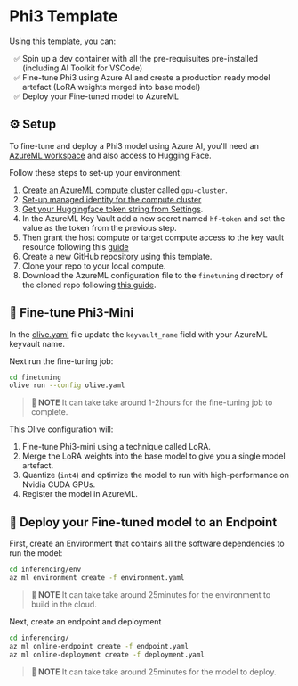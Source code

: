 # Phi3 Template

Using this template, you can:

<ul style="list-style-type: '✅ ';">
<li>Spin up a dev container with all the pre-requisuites pre-installed (including AI Toolkit for VSCode)</li>
<li>Fine-tune Phi3 using Azure AI and create a production ready model artefact (LoRA weights merged into base model)</li>
<li>Deploy your Fine-tuned model to AzureML</li>
</ul>


## ⚙️ Setup

To fine-tune and deploy a Phi3 model using Azure AI, you'll need an [AzureML workspace](https://learn.microsoft.com/en-us/azure/machine-learning/quickstart-create-resources?view=azureml-api-2) and also access to Hugging Face.

Follow these steps to set-up your environment:

1. [Create an AzureML compute cluster](https://learn.microsoft.com/en-us/azure/machine-learning/how-to-create-attach-compute-cluster?view=azureml-api-2&tabs=python) called `gpu-cluster`.
1. [Set-up managed identity for the compute cluster](https://learn.microsoft.com/en-us/azure/machine-learning/how-to-setup-authentication?view=azureml-api-2&amp;tabs=sdk#configure-a-managed-identity)
1. [Get your Huggingface token string from Settings](https://huggingface.co/settings/tokens).
1. In the AzureML Key Vault add a new secret named `hf-token` and set the value as the token from the previous step.
1. Then grant the host compute or target compute access to the key vault resource following this [guide](https://learn.microsoft.com/en-us/azure/key-vault/general/assign-access-policy?tabs=azure-portal)
1. Create a new GitHub repository using this template.
1. Clone your repo to your local compute.
1. Download the AzureML configuration file to the `finetuning` directory of the cloned repo following [this guide](https://learn.microsoft.com/en-us/azure/machine-learning/how-to-configure-environment?view=azureml-api-2#local-and-dsvm-only-create-a-workspace-configuration-file).

## 🧠 Fine-tune Phi3-Mini

In the [olive.yaml](./finetuning/olive.yaml) file update the `keyvault_name` field with your AzureML keyvault name.

Next run the fine-tuning job:

```bash
cd finetuning
olive run --config olive.yaml
```

> **📝 NOTE**
> It can take take around 1-2hours for the fine-tuning job to complete.

This Olive configuration will:

1. Fine-tune Phi3-mini using a technique called LoRA.
1. Merge the LoRA weights into the base model to give you a single model artefact.
1. Quantize (`int4`) and optimize the model to run with high-performance on Nvidia CUDA GPUs.
1. Register the model in AzureML.

## 🚀 Deploy your Fine-tuned model to an Endpoint

First, create an Environment that contains all the software dependencies to run the model:

```bash
cd inferencing/env
az ml environment create -f environment.yaml
```

> **📝 NOTE**
> It can take take around 25minutes for the environment to build in the cloud.

Next, create an endpoint and deployment

```bash
cd inferencing/
az ml online-endpoint create -f endpoint.yaml
az ml online-deployment create -f deployment.yaml 
```

> **📝 NOTE**
> It can take take around 25minutes for the model to deploy.
